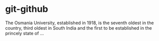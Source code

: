 # git-github
The Osmania University, established in 1918, is the seventh oldest in the country, third oldest in South India and the first to be established in the princely state of ...
